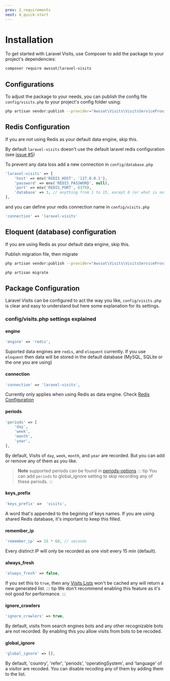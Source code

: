 ```yaml
---
prev: 2_requirements
next: 4_quick-start
---
```


# Installation

To get started with Laravel Visits, use Composer to add the package to your project's dependencies:
```bash
composer require awssat/laravel-visits
```


## Configurations
To adjust the package to your needs, you can publish the config file `config/visits.php` to your project's config folder using:

```bash
php artisan vendor:publish --provider="Awssat\Visits\VisitsServiceProvider"
```


## Redis Configuration
If you are not using Redis as your default data engine, skip this.

By default `laravel-visits` doesn't use the default laravel redis configuration (see [issue #5](https://github.com/awssat/laravel-visits/issues/5))

To prevent any data loss add a new connection in `config/database.php`

```php
'laravel-visits' => [
    'host' => env('REDIS_HOST', '127.0.0.1'),
    'password' => env('REDIS_PASSWORD', null),
    'port' => env('REDIS_PORT', 6379),
    'database' => 3, // anything from 1 to 15, except 0 (or what is set in default)
],
```

and you can define your redis connection name in `config/visits.php`
```php
'connection' => 'laravel-visits'
```

## Eloquent (database) configuration
If you are using Redis as your default data engine, skip this.

Publish migration file, then migrate
 ```sh
php artisan vendor:publish --provider="Awssat\Visits\VisitsServiceProvider" --tag="migrations"
```
 ```sh
php artisan migrate
```

## Package Configuration
Laravel Visits can be configured to act the way you like, `config/visits.php` is clear and easy to understand but here some explanation for its settings.

### config/visits.php settings explained
#### engine
```php
'engine' => 'redis',
```
Suported data engines are `redis`, and `eloquent` currently.
If you use `eloquent` then data will be stored in the default database (MySQL, SQLite or the one you are using)

#### connection
```php
'connection' => 'laravel-visits',
```
Currently only applies when using Redis as data engine. Check [Redis Configuration](#redis-configuration)

#### periods
```php
'periods' => [
    'day',
    'week',
    'month',
    'year',
],
```
By default, Visits of `day`, `week`, `month`, and `year` are recorded. But you can add or remove any of them as you like.
> **Note** supported periods can be found in [periods-options](8_clear-and-reset-values.html#periods-options) 
::: tip
You can add `periods` to global_ignore setting to skip recording any of these periods. 
:::

#### keys_prefix
```php
'keys_prefix' =>  'visits',
```
A word that's appended to the begining of keys names. If you are using shared Redis database, it's important to keep this filled.

#### remember_ip
```php
'remember_ip' => 15 * 60, // seconds
```
Every distinct IP will only be recorded as one visit every 15 min (default).

#### always_fresh
```php
'always_fresh' => false,
```
If you set this to `true`, then any [Visits Lists](7_visits-lists) won't be cached any will return a new generated list.
::: tip
We don't recommend enabling this feature as it's not good for performance.
:::

#### ignore_crawlers
```php
'ignore_crawlers' => true,
```
By default, visits from search engines bots and any other recognizable bots are not recorded. By enabling this you allow visits from bots to be recoded.


#### global_ignore
```php
'global_ignore' => [],
```
By default, 'country', 'refer', 'periods', 'operatingSystem', and 'language' of a visitor are recoded. You can disable recoding any of them by adding them to the list.